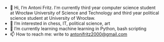 - 👋 Hi, I’m Antoni Fritz. I'm currently third year computer science student at Wrocław University of Science and Technology and third year political science student at University of Wrocław.
- 👀 I’m interested in chess, IT, political science, art
- 🌱 I’m currently learning machine learning in Python, bash scripting
- 📫 How to reach me: write to antonifritz2000@gmail.com

<!---
antonifritz/antonifritz is a ✨ special ✨ repository because its `README.md` (this file) appears on your GitHub profile.
You can click the Preview link to take a look at your changes.
--->
